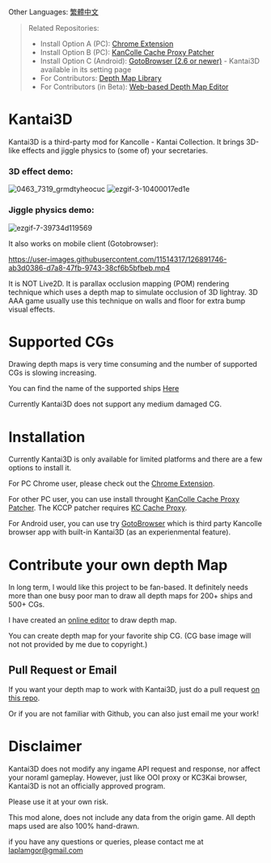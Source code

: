 

Other Languages: [繁體中文](https://github.com/laplamgor/kantai3d/blob/main/README.zh-Hant.md)

> Related Repositories:
> * Install Option A (PC): [Chrome Extension](https://github.com/laplamgor/kantai3d-chrome-extension)
> * Install Option B (PC): [KanColle Cache Proxy Patcher](https://github.com/laplamgor/kantai3d-kccp-patcher)
> * Install Option C (Android): [GotoBrowser (2.6 or newer)](https://github.com/antest1/GotoBrowser) - Kantai3D available in its setting page
> * For Contributors: [Depth Map Library](https://github.com/laplamgor/kantai3d-depth-maps)
> * For Contributors (in Beta): [Web-based Depth Map Editor](https://github.com/laplamgor/kantai3d-online-editor)


# Kantai3D
Kantai3D is a third-party mod for Kancolle - Kantai Collection. It brings 3D-like effects and jiggle physics to (some of) your secretaries. 


### 3D effect demo:

![0463_7319_grmdtyheocuc](https://user-images.githubusercontent.com/11514317/96752931-b8a0c980-1401-11eb-8e42-1b02b336435d.gif) ![ezgif-3-10400017ed1e](https://user-images.githubusercontent.com/11514317/97005334-e0fb0600-1570-11eb-97b3-85896c1a463b.gif)

### Jiggle physics demo:

![ezgif-7-39734d119569](https://user-images.githubusercontent.com/11514317/134775124-3ceb0bc6-a425-47c9-8219-5fb181767ade.gif)

It also works on mobile client (Gotobrowser):

https://user-images.githubusercontent.com/11514317/126891746-ab3d0386-d7a8-47fb-9743-38cf6b5bfbeb.mp4


It is NOT Live2D. It is parallax occlusion mapping (POM) rendering technique which uses a depth map to simulate occlusion of 3D lightray. 3D AAA game usually use this technique on walls and floor for extra bump visual effects.


# Supported CGs

Drawing depth maps is very time consuming and the number of supported CGs is slowing increasing.

You can find the name of the supported ships [Here](https://github.com/users/laplamgor/projects/1#column-10244994)

Currently Kantai3D does not support any medium damaged CG.

# Installation

Currently Kantai3D is only available for limited platforms and there are a few options to install it.

For PC Chrome user, please check out the [Chrome Extension](https://github.com/laplamgor/kantai3d-chrome-extension).

For other PC user, you can use install throught [KanColle Cache Proxy Patcher](https://github.com/laplamgor/kantai3d-kccp-patcher).
The KCCP patcher requires [KC Cache Proxy](https://github.com/Tibowl/KCCacheProxy). 

For Android user, you can use try [GotoBrowser](https://github.com/antest1/GotoBrowser) which is third party Kancolle browser app with built-in Kantai3D (as an experienmental feature).

# Contribute your own depth Map

In long term, I would like this project to be fan-based. It definitely needs more than one busy poor man to draw all depth maps for 200+ ships and 500+ CGs.

I have created an [online editor](https://github.com/laplamgor/kantai3d-online-editor) to draw depth map.

You can create depth map for your favorite ship CG. (CG base image will not not provided by me due to copyright.)

## Pull Request or Email

If you want your depth map to work with Kantai3D, just do a pull request [on this repo](https://github.com/laplamgor/kantai3d-depth-maps).

Or if you are not familiar with Github, you can also just email me your work!


# Disclaimer
Kantai3D does not modify any ingame API request and response, nor affect your noraml gameplay.
However, just like OOI proxy or KC3Kai browser, Kantai3D is not an officially approved program.

Please use it at your own risk. 


This mod alone, does not include any data from the origin game. All depth maps used are also 100% hand-drawn. 

if you have any questions or queries, please contact me at laplamgor@gmail.com
